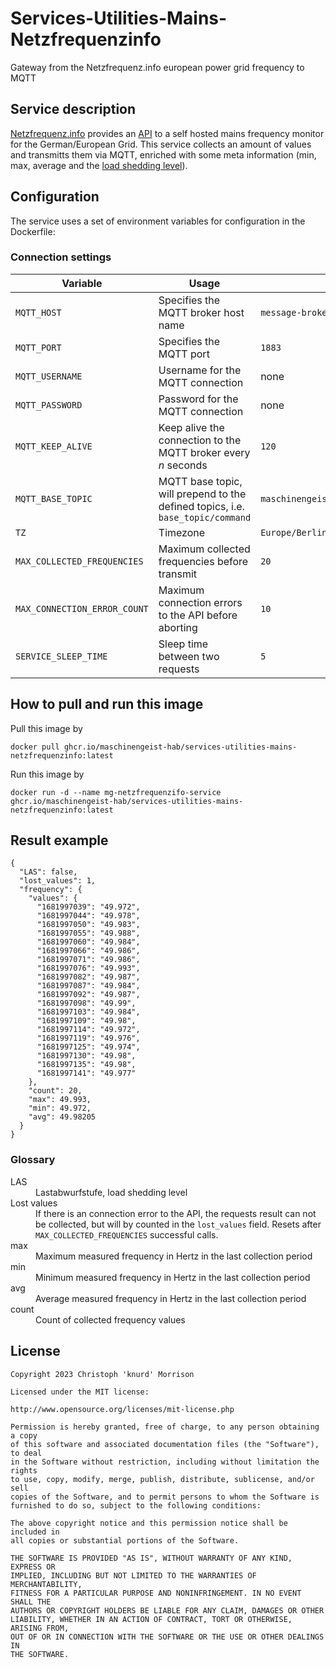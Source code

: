 # Services-Utilities-Mains-Netzfrequenzinfo
Gateway from the Netzfrequenz.info european power grid frequency to MQTT

## Service description
[Netzfrequenz.info](https://www.netzfrequenz.info/) provides an [API](https://www.netzfrequenz.info/json/act.json) to a self hosted mains frequency monitor for the German/European Grid. This service collects an amount of values and
transmitts them via MQTT, enriched with some meta information (min, max, average and the 
[load shedding level](https://de.wikipedia.org/wiki/Unterfrequenz)).

## Configuration
The service uses a set of environment variables for configuration in the Dockerfile:

### Connection settings

| Variable                     | Usage                                                                          | Default value                                              |
|------------------------------|--------------------------------------------------------------------------------|------------------------------------------------------------|
| `MQTT_HOST`                  | Specifies the MQTT broker host name                                            | `message-broker`                                           |
| `MQTT_PORT`                  | Specifies the MQTT port                                                        | `1883`                                                     |
| `MQTT_USERNAME`              | Username for the MQTT connection                                               | none                                                       |
| `MQTT_PASSWORD`              | Password for the MQTT connection                                               | none                                                       |
| `MQTT_KEEP_ALIVE`            | Keep alive the connection to the MQTT broker every *n* seconds                 | `120`                                                      |
| `MQTT_BASE_TOPIC`            | MQTT base topic, will prepend to the defined topics, i.e. `base_topic/command` | `maschinengeist/services/utilities/mains/netzfrequenzinfo` |
| `TZ`                         | Timezone                                                                       | `Europe/Berlin`                                            |
| `MAX_COLLECTED_FREQUENCIES`  | Maximum collected frequencies before transmit                                  | `20`                                                       |
| `MAX_CONNECTION_ERROR_COUNT` | Maximum connection errors to the API before aborting                           | `10`                                                       |
| `SERVICE_SLEEP_TIME`         | Sleep time between two requests                                                | `5`                                                        |

## How to pull and run this image
Pull this image by

    docker pull ghcr.io/maschinengeist-hab/services-utilities-mains-netzfrequenzinfo:latest

Run this image by

    docker run -d --name mg-netzfrequenzifo-service ghcr.io/maschinengeist-hab/services-utilities-mains-netzfrequenzinfo:latest

## Result example
    
    {
      "LAS": false,
      "lost_values": 1,
      "frequency": {
        "values": {
          "1681997039": "49.972",
          "1681997044": "49.978",
          "1681997050": "49.983",
          "1681997055": "49.988",
          "1681997060": "49.984",
          "1681997066": "49.986",
          "1681997071": "49.986",
          "1681997076": "49.993",
          "1681997082": "49.987",
          "1681997087": "49.984",
          "1681997092": "49.987",
          "1681997098": "49.99",
          "1681997103": "49.984",
          "1681997109": "49.98",
          "1681997114": "49.972",
          "1681997119": "49.976",
          "1681997125": "49.974",
          "1681997130": "49.98",
          "1681997135": "49.98",
          "1681997141": "49.977"
        },
        "count": 20,
        "max": 49.993,
        "min": 49.972,
        "avg": 49.98205
      }
    }

### Glossary

<dl>
    <dt>LAS</dt>
    <dd>Lastabwurfstufe, load shedding level</dd>
    <dt>Lost values</dt>
    <dd>If there is an connection error to the API, the requests result can not be collected, but will by counted in
        the <code>lost_values</code> field. Resets after <code>MAX_COLLECTED_FREQUENCIES</code> successful calls.
    </dd>
    <dt>max</dt>
    <dd>Maximum measured frequency in Hertz in the last collection period</dd>
    <dt>min</dt>
    <dd>Minimum measured frequency in Hertz in the last collection period</dd>
    <dt>avg</dt>
    <dd>Average measured frequency in Hertz in the last collection period</dd>
    <dt>count</dt>
    <dd>Count of collected frequency values</dd>
</dl>

## License

    Copyright 2023 Christoph 'knurd' Morrison

    Licensed under the MIT license:

    http://www.opensource.org/licenses/mit-license.php

    Permission is hereby granted, free of charge, to any person obtaining a copy
    of this software and associated documentation files (the "Software"), to deal
    in the Software without restriction, including without limitation the rights
    to use, copy, modify, merge, publish, distribute, sublicense, and/or sell
    copies of the Software, and to permit persons to whom the Software is
    furnished to do so, subject to the following conditions:
    
    The above copyright notice and this permission notice shall be included in
    all copies or substantial portions of the Software.
    
    THE SOFTWARE IS PROVIDED "AS IS", WITHOUT WARRANTY OF ANY KIND, EXPRESS OR
    IMPLIED, INCLUDING BUT NOT LIMITED TO THE WARRANTIES OF MERCHANTABILITY,
    FITNESS FOR A PARTICULAR PURPOSE AND NONINFRINGEMENT. IN NO EVENT SHALL THE
    AUTHORS OR COPYRIGHT HOLDERS BE LIABLE FOR ANY CLAIM, DAMAGES OR OTHER
    LIABILITY, WHETHER IN AN ACTION OF CONTRACT, TORT OR OTHERWISE, ARISING FROM,
    OUT OF OR IN CONNECTION WITH THE SOFTWARE OR THE USE OR OTHER DEALINGS IN
    THE SOFTWARE.